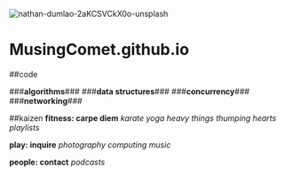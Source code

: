 ![nathan-dumlao-2aKCSVCkX0o-unsplash](https://user-images.githubusercontent.com/54447754/167291842-62c2f1e3-3319-4a85-adb5-e6c7c4444810.jpg)
# MusingComet.github.io

##code

###**algorithms**###
###**data structures**###
###**concurrency**###
###**networking**###

##kaizen
**fitness: carpe diem**
_karate_
_yoga_
_heavy things_
_thumping hearts_
_playlists_

**play: inquire**
_photography_
_computing_
_music_

**people: contact**
_podcasts_
  


